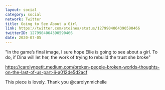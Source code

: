 ```yaml
---
layout: social
category: social
network: Twitter
title: Going to See About a Girl
link: https://twitter.com/steinea/status/1279904064390590466
twitterID: 1279904064390590466
date: 2020-07-05
---
```


"In the game’s final image, I sure hope Ellie is going to see about a girl. To do, if Dina will let her, the work of trying to rebuild the trust she broke"

<https://carolynpetit.medium.com/broken-people-broken-worlds-thoughts-on-the-last-of-us-part-ii-a012de5d2acf>

This piece is lovely. Thank you @carolynmichelle
